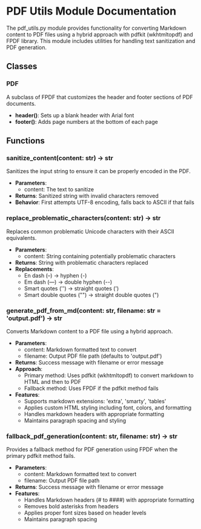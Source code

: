 # PDF Utils Module Documentation

The pdf_utils.py module provides functionality for converting Markdown content to PDF files using a hybrid approach with pdfkit (wkhtmltopdf) and FPDF library. This module includes utilities for handling text sanitization and PDF generation.

## Classes

### PDF

A subclass of FPDF that customizes the header and footer sections of PDF documents.

-   **header()**: Sets up a blank header with Arial font
-   **footer()**: Adds page numbers at the bottom of each page

## Functions

### sanitize_content(content: str) -> str

Sanitizes the input string to ensure it can be properly encoded in the PDF.

-   **Parameters**:
    -   content: The text to sanitize
-   **Returns**: Sanitized string with invalid characters removed
-   **Behavior**: First attempts UTF-8 encoding, falls back to ASCII if that fails

### replace_problematic_characters(content: str) -> str

Replaces common problematic Unicode characters with their ASCII equivalents.

-   **Parameters**:
    -   content: String containing potentially problematic characters
-   **Returns**: String with problematic characters replaced
-   **Replacements**:
    -   En dash (–) → hyphen (-)
    -   Em dash (—) → double hyphen (--)
    -   Smart quotes ('') → straight quotes (')
    -   Smart double quotes ("") → straight double quotes (")

### generate_pdf_from_md(content: str, filename: str = 'output.pdf') -> str

Converts Markdown content to a PDF file using a hybrid approach.

-   **Parameters**:
    -   content: Markdown formatted text to convert
    -   filename: Output PDF file path (defaults to 'output.pdf')
-   **Returns**: Success message with filename or error message
-   **Approach**:
    -   Primary method: Uses pdfkit (wkhtmltopdf) to convert markdown to HTML and then to PDF
    -   Fallback method: Uses FPDF if the pdfkit method fails
-   **Features**:
    -   Supports markdown extensions: 'extra', 'smarty', 'tables'
    -   Applies custom HTML styling including font, colors, and formatting
    -   Handles markdown headers with appropriate formatting
    -   Maintains paragraph spacing and styling

### fallback_pdf_generation(content: str, filename: str) -> str

Provides a fallback method for PDF generation using FPDF when the primary pdfkit method fails.

-   **Parameters**:
    -   content: Markdown formatted text to convert
    -   filename: Output PDF file path
-   **Returns**: Success message with filename or error message
-   **Features**:
    -   Handles Markdown headers (# to ####) with appropriate formatting
    -   Removes bold asterisks from headers
    -   Applies proper font sizes based on header levels
    -   Maintains paragraph spacing
